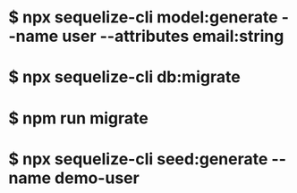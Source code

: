# $ npx sequelize-cli model:generate --name user --attributes email:string

# $ npx sequelize-cli db:migrate

# $ npm run migrate 

# $ npx sequelize-cli seed:generate --name demo-user